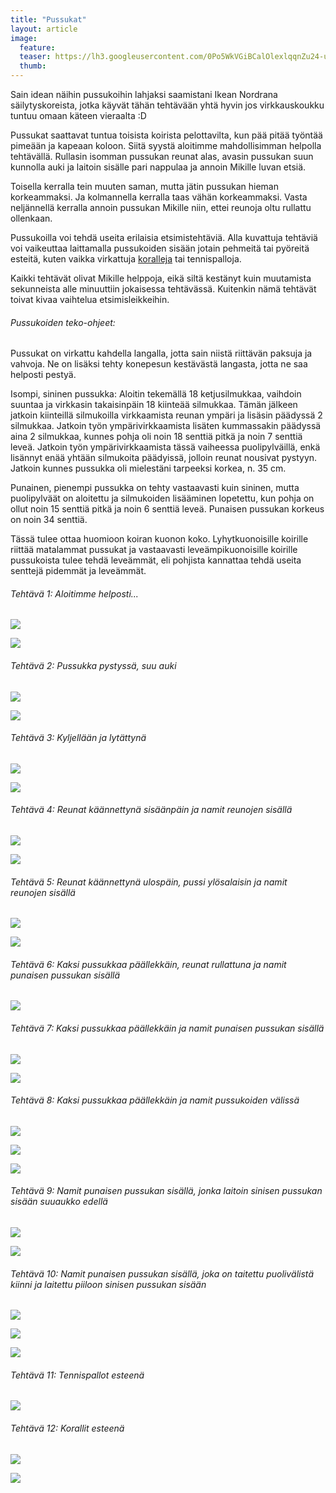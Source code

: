 ```yaml
---
title: "Pussukat"
layout: article
image:
  feature:
  teaser: https://lh3.googleusercontent.com/0Po5WkVGiBCalOlexlqqnZu24-us7SQlR6_ecTeTzOSYXaS2JeKdJ18gTorIm32_50ViwWyGuAwFJETMyzvHyeOkD5G_Pnyiump9GqY2ap85jY96dIpTalfXaAn7Wb-ccpg6VqLUPnsIXrY9esv4txZJ3BZ02NkCqOjdICvuscDv_b4g5Mq-OKMpIGqUkHto_HkXEcL2--4MDeIFZPw9FOpZH81eKnaCS9rnDWng9TG1N0hnrv79ruMnOSk4LkQ_rT8ciVWh03us6kkRRm4tqVuFfaEJOJygVgeEEwkxoU6dSQQIbrSoVl_lOVWa8iISZNORdlGzXS-uvGvq3yHh4AallobdwmJyw1T3Cl0CntRAHHB6wwVPTPsGRpue7W1qwd3o5heowmgTnWJPmMPK4pG_PQ8WvV3-6V36IQgLGrkIFRxoXsrGRMMZnbzYpnuIVa1aNDZOgotD2tD220zuT-w5hDkUiKQcT7WYKpkMbWLUfKbYyeSqdBqnyJE2Gg7cKASRZwBnrqrMzVhT_TQN8BVKdSDs5F5cfkQK2-2EQvHNKBmW_KD486fIddrZcdJ1rXeI=w245
  thumb:
---
```


Sain idean näihin pussukoihin lahjaksi saamistani Ikean Nordrana säilytyskoreista, jotka käyvät tähän tehtävään yhtä hyvin jos virkkauskoukku tuntuu omaan käteen vieraalta :D

Pussukat saattavat tuntua toisista koirista pelottavilta, kun pää pitää työntää pimeään ja kapeaan koloon. Siitä syystä aloitimme mahdollisimman helpolla tehtävällä. Rullasin isomman pussukan reunat alas, avasin pussukan suun kunnolla auki ja laitoin sisälle pari nappulaa ja annoin Mikille luvan etsiä.

Toisella kerralla tein muuten saman, mutta jätin pussukan hieman korkeammaksi. Ja kolmannella kerralla taas vähän korkeammaksi. Vasta neljännellä kerralla annoin pussukan Mikille niin, ettei reunoja oltu rullattu ollenkaan.

Pussukoilla voi tehdä useita erilaisia etsimistehtäviä. Alla kuvattuja tehtäviä voi vaikeuttaa laittamalla pussukoiden sisään jotain pehmeitä tai pyöreitä esteitä, kuten vaikka virkattuja [koralleja](http://minimuutti.com/aktivointi/korallit/) tai tennispalloja.

Kaikki tehtävät olivat Mikille helppoja, eikä siltä kestänyt kuin muutamista sekunneista alle minuuttiin jokaisessa tehtävässä. Kuitenkin nämä tehtävät toivat kivaa vaihtelua etsimisleikkeihin.

###### Pussukoiden teko-ohjeet:

Pussukat on virkattu kahdella langalla, jotta sain niistä riittävän paksuja ja vahvoja. Ne on lisäksi tehty konepesun kestävästä langasta, jotta ne saa helposti pestyä.

Isompi, sininen pussukka: Aloitin tekemällä 18 ketjusilmukkaa, vaihdoin suuntaa ja virkkasin takaisinpäin 18 kiinteää silmukkaa. Tämän jälkeen jatkoin kiinteillä silmukoilla virkkaamista reunan ympäri ja lisäsin päädyssä 2 silmukkaa. Jatkoin työn ympärivirkkaamista lisäten kummassakin päädyssä aina 2 silmukkaa, kunnes pohja oli noin 18 senttiä pitkä ja noin 7 senttiä leveä. Jatkoin työn ympärivirkkaamista tässä vaiheessa puolipylväillä, enkä lisännyt enää yhtään silmukoita päädyissä, jolloin reunat nousivat pystyyn. Jatkoin kunnes pussukka oli mielestäni tarpeeksi korkea, n. 35 cm.

Punainen, pienempi pussukka on tehty vastaavasti kuin sininen, mutta puolipylväät on aloitettu ja silmukoiden lisääminen lopetettu, kun pohja on ollut noin 15 senttiä pitkä ja noin 6 senttiä leveä. Punaisen pussukan korkeus on noin 34 senttiä.

Tässä tulee ottaa huomioon koiran kuonon koko. Lyhytkuonoisille koirille riittää matalammat pussukat ja vastaavasti leveämpikuonoisille koirille pussukoista tulee tehdä leveämmät, eli pohjista kannattaa tehdä useita senttejä pidemmät ja leveämmät.

###### Tehtävä 1: Aloitimme helposti...

[![](https://lh3.googleusercontent.com/vMqdWYMaFXaxLAenze3Cc2-dtRMXRrfhzznPe_O6SaqdT18CVVAgUH75sITYeVpB7tdsIJqEBo0r9aLD8l_2NNtIpxTqk0vMumuMLUOYnA6RGzldHMgGb_VxniRonzTFNabJ3X3APMFUwLPxwFYQZ1_byB6dxcz0pjuAE_UtHt86_DV0aamu8bf4wR6zCDGemCE1NERNAgM2gNrIniZmkrzO_PChcCnJqHLLsK1bLpdcpM_nQGKhPcsXVwbraYZXkCtx7RRBHBDbCYzXXBQmv4uHWxuDFg84G-H2wFJXVxYuok_-F3mbzgLrWKd4J3wc92_ba7g0DLU2iMs4OrsWSN7bXq3PyuRTVlf0f8QDOU-zYZcIgtbzShYZfJ9MBKwFhAAr65e9abjAdgsCRmCow-g-LnrXscGHl3xFa7JU0pCZGq7j57algXVNpf741QyKonVj7-3FDffB6Gh91EyEQP2ssEbbnP1rKm6rSPLj0hNwzpwsz8xcIu6Mx-q__992x23f0biNkPLDDyMafViCLhYaOQTixZR_7v680kCInvuB-Gw2rywLsIDGJ4Ctrpk3WPkL=w800)](https://lh3.googleusercontent.com/vMqdWYMaFXaxLAenze3Cc2-dtRMXRrfhzznPe_O6SaqdT18CVVAgUH75sITYeVpB7tdsIJqEBo0r9aLD8l_2NNtIpxTqk0vMumuMLUOYnA6RGzldHMgGb_VxniRonzTFNabJ3X3APMFUwLPxwFYQZ1_byB6dxcz0pjuAE_UtHt86_DV0aamu8bf4wR6zCDGemCE1NERNAgM2gNrIniZmkrzO_PChcCnJqHLLsK1bLpdcpM_nQGKhPcsXVwbraYZXkCtx7RRBHBDbCYzXXBQmv4uHWxuDFg84G-H2wFJXVxYuok_-F3mbzgLrWKd4J3wc92_ba7g0DLU2iMs4OrsWSN7bXq3PyuRTVlf0f8QDOU-zYZcIgtbzShYZfJ9MBKwFhAAr65e9abjAdgsCRmCow-g-LnrXscGHl3xFa7JU0pCZGq7j57algXVNpf741QyKonVj7-3FDffB6Gh91EyEQP2ssEbbnP1rKm6rSPLj0hNwzpwsz8xcIu6Mx-q__992x23f0biNkPLDDyMafViCLhYaOQTixZR_7v680kCInvuB-Gw2rywLsIDGJ4Ctrpk3WPkL=s0)

[![](https://lh3.googleusercontent.com/yP2KGcDHh_Zw6zZihQHHZtVABZATdPMU8hbiVDUjN4wljTV05K41QIDuiQz8c1X9fj_vo4baOHt2ULCr7lziBAzVLsCXPEFLEGjwPrA4jLpUHRWdbk6SFe9tLfH3WnRm3wBiMalfto5N9oSBKi1mAWoI0P6RjIH8AwqNG6rGQGnTyUxT1krAU906mpRdtSNDrnNTbATDuRySbE3yWjJ0M_OVKQFoCLeaI71H1GLv-13FbyVS7zmi6vkkWowqPTbeYUO6pOsjDbuq5tun_620WKDu8lPSzMI1SqtxX4hrCi7FJJ-Ji2ORsHRcdSAmIcPpeW1F0y3UbFY5uXnTz8MBOhS3zdKXuxiVDvctq1wAEERgsVsGvNS3mcgCDi2xwuDC2w4vtZw7j4Gu32rvfuAfLVpkIObE-36-f3YjyZf1C_awuYFcx665P9eSKwXLcOuF7qW_B3uHYa4diMs7s3fqtMcqR5DzZMVIyieqR-INcKYjxlQTsKQEKIg5X_ICcFYQUBHDJ7_eTkf3IcEhAeGp_l3QwrQuiH0RqrdS6xk04dXLzU20sjweRmMJN7mGkQzK9bOI=w800)](https://lh3.googleusercontent.com/yP2KGcDHh_Zw6zZihQHHZtVABZATdPMU8hbiVDUjN4wljTV05K41QIDuiQz8c1X9fj_vo4baOHt2ULCr7lziBAzVLsCXPEFLEGjwPrA4jLpUHRWdbk6SFe9tLfH3WnRm3wBiMalfto5N9oSBKi1mAWoI0P6RjIH8AwqNG6rGQGnTyUxT1krAU906mpRdtSNDrnNTbATDuRySbE3yWjJ0M_OVKQFoCLeaI71H1GLv-13FbyVS7zmi6vkkWowqPTbeYUO6pOsjDbuq5tun_620WKDu8lPSzMI1SqtxX4hrCi7FJJ-Ji2ORsHRcdSAmIcPpeW1F0y3UbFY5uXnTz8MBOhS3zdKXuxiVDvctq1wAEERgsVsGvNS3mcgCDi2xwuDC2w4vtZw7j4Gu32rvfuAfLVpkIObE-36-f3YjyZf1C_awuYFcx665P9eSKwXLcOuF7qW_B3uHYa4diMs7s3fqtMcqR5DzZMVIyieqR-INcKYjxlQTsKQEKIg5X_ICcFYQUBHDJ7_eTkf3IcEhAeGp_l3QwrQuiH0RqrdS6xk04dXLzU20sjweRmMJN7mGkQzK9bOI=s0)

###### Tehtävä 2: Pussukka pystyssä, suu auki

[![](https://lh3.googleusercontent.com/eKjHa0WpwtMqtJv43xKVvtKqTYdI60HvbgyjW6r9MauDzPCSC6bWgwUz-rf4XGjuD8GFwXzCazY8eq03SEzP93qRYR1KS47OtTFw0qxNYCXCaWnR3fLhgy0ByVQyIz9o4SBtk9Grpdb478UBsxilD3WnUkoMzhr-5LpLaF9CMQciGU1LS5urp54ysNdA2Si2w87-y7FMG71vlz9R5-EnCyCpsLsWdPQId9vEm0xLGOJGjJgn4OqqxHsjKZAyxx8wLtvW-wHJstV5tR8wd3wUBTM9RdkK673o7oRTghvmOTRCJE-5fP2T4Yv77NjteiRzmCuMpAvDZT3-CvE_wujto0EOx25eUNHQ8XYvkv6JaFdZR2TMKN2373syYGX2qcx9vGyrcg62cS7XWHoFX8DqOfTW2ysHvyX1BnmtsXoBEih7BqVJXvVsFd29nJzkO2jC25yqd0AD1Z3kp97iePHHFPQNJUQJzg3Ht5BeeXVKlGNTKt3LTeXNy64VB-UfJGSomD1CUAT190PmXlmSvc2xcwl2vlgvtT6t9NGBvBS8VqGrBu5eIxOtKCKYnkqKkWSPc18K=w800)](https://lh3.googleusercontent.com/eKjHa0WpwtMqtJv43xKVvtKqTYdI60HvbgyjW6r9MauDzPCSC6bWgwUz-rf4XGjuD8GFwXzCazY8eq03SEzP93qRYR1KS47OtTFw0qxNYCXCaWnR3fLhgy0ByVQyIz9o4SBtk9Grpdb478UBsxilD3WnUkoMzhr-5LpLaF9CMQciGU1LS5urp54ysNdA2Si2w87-y7FMG71vlz9R5-EnCyCpsLsWdPQId9vEm0xLGOJGjJgn4OqqxHsjKZAyxx8wLtvW-wHJstV5tR8wd3wUBTM9RdkK673o7oRTghvmOTRCJE-5fP2T4Yv77NjteiRzmCuMpAvDZT3-CvE_wujto0EOx25eUNHQ8XYvkv6JaFdZR2TMKN2373syYGX2qcx9vGyrcg62cS7XWHoFX8DqOfTW2ysHvyX1BnmtsXoBEih7BqVJXvVsFd29nJzkO2jC25yqd0AD1Z3kp97iePHHFPQNJUQJzg3Ht5BeeXVKlGNTKt3LTeXNy64VB-UfJGSomD1CUAT190PmXlmSvc2xcwl2vlgvtT6t9NGBvBS8VqGrBu5eIxOtKCKYnkqKkWSPc18K=s0)

[![](https://lh3.googleusercontent.com/x6dLyo9rJ-c7QNeUH7gWcRcUJJq9ntsH-D7Ra5-Ub2Qu5frEpkuqTNRDHOANtuUSlVY048BDGWaRIUIHAitp9BXN4dJMYMq0XpCsQQXBoZcVqfKWjxTciP1W2Il-5o7W33_DFSrtEKUiDEOe6Eiaaunnsu89nhEzfIHpGvDvg6-bf8DhKyxuFMzxeVsDnFrC3sr2qehpAPZrYO1DtFCSzCocoAUKBkNkC7J62siLkbpyJ5vUojr-Qe595WAq2zmpu1VDhB9KP2ekyT5cUODaDN74agBKe8DJZ4-4CL3_oEMYM1KZ_T0d5O__uzX8SlVBXjs7HBeRO9BszaDuwxsfZqcjBUN-LRB2gVJyPxp9HvdDfw3PCvjtA3LMgwat2ASrKdtkQANe5w13dDNnBdXj0CbY6_IUR124u_MzkrrB7Hzi7FQ0i9xCuOL0aIHsVfpNLqqPwO9OGBWSNGfzpeDzDfieFEJ_SO9OhGlpDpAU7SzjXdO583Lz_evAS6RaM7fjf6rU-OjwfaKFZDTkC3qq5a4Jh2FX4pN1WXfZviR8fPVX5r_fprZ-hnc5vevBr9eT5joe=w800)](https://lh3.googleusercontent.com/x6dLyo9rJ-c7QNeUH7gWcRcUJJq9ntsH-D7Ra5-Ub2Qu5frEpkuqTNRDHOANtuUSlVY048BDGWaRIUIHAitp9BXN4dJMYMq0XpCsQQXBoZcVqfKWjxTciP1W2Il-5o7W33_DFSrtEKUiDEOe6Eiaaunnsu89nhEzfIHpGvDvg6-bf8DhKyxuFMzxeVsDnFrC3sr2qehpAPZrYO1DtFCSzCocoAUKBkNkC7J62siLkbpyJ5vUojr-Qe595WAq2zmpu1VDhB9KP2ekyT5cUODaDN74agBKe8DJZ4-4CL3_oEMYM1KZ_T0d5O__uzX8SlVBXjs7HBeRO9BszaDuwxsfZqcjBUN-LRB2gVJyPxp9HvdDfw3PCvjtA3LMgwat2ASrKdtkQANe5w13dDNnBdXj0CbY6_IUR124u_MzkrrB7Hzi7FQ0i9xCuOL0aIHsVfpNLqqPwO9OGBWSNGfzpeDzDfieFEJ_SO9OhGlpDpAU7SzjXdO583Lz_evAS6RaM7fjf6rU-OjwfaKFZDTkC3qq5a4Jh2FX4pN1WXfZviR8fPVX5r_fprZ-hnc5vevBr9eT5joe=s0)

###### Tehtävä 3: Kyljellään ja lytättynä

[![](https://lh3.googleusercontent.com/bN5aNZ8vpYZ4Lb8d0h95AdkWOO_T8QKoPM2bZwgwFuQb7WOaKnelGhTplhPhpYckngW9gRPMzu60tNHbzp9et3ZvRT4BxZNF7VwsV8QRnKxekzh9J8LOgWwMBCMW9yHfivJE3XzrO2ETNQAqx3owd0csmaSoRtG20vC7pyf94mMgxVFN8aeSY1W74NKKK5klGgxSo6qK4puvoeLJXWgzX2R5Jo5laC86SFfr9phLiSeNOV6-DvGkIqeVEf5gtIC8oTuasAsUPTcR9KXmcL77S9Bf-ChJT5h8Mzyfqa4EGkG5zSl2nm64EPBQd8IsEXtJ-1Ond3-U1YkaLUs5pXE06UFlDCOX_by5AtReWahty9HRnKbc-zwR6VSA8fBWPJAnebpcRo1hw_3uL7oGhTHH73t_T2jks6cSc_cLax_r-IXuWju-G2mqHfoe76Ohhi7ZNSVQzUDTgoJ92a4442YOHFzk0a7eUUeZT6S3vfuSQBVlbISoZsxyugmIvQgT1dL0-bfFmMWqw0sTSfSaMKc7Y2ErcZdXcEm_8LKwULZKrzP3Dbg57Jx282BXbZiQJXKfm2HP=w800)](https://lh3.googleusercontent.com/bN5aNZ8vpYZ4Lb8d0h95AdkWOO_T8QKoPM2bZwgwFuQb7WOaKnelGhTplhPhpYckngW9gRPMzu60tNHbzp9et3ZvRT4BxZNF7VwsV8QRnKxekzh9J8LOgWwMBCMW9yHfivJE3XzrO2ETNQAqx3owd0csmaSoRtG20vC7pyf94mMgxVFN8aeSY1W74NKKK5klGgxSo6qK4puvoeLJXWgzX2R5Jo5laC86SFfr9phLiSeNOV6-DvGkIqeVEf5gtIC8oTuasAsUPTcR9KXmcL77S9Bf-ChJT5h8Mzyfqa4EGkG5zSl2nm64EPBQd8IsEXtJ-1Ond3-U1YkaLUs5pXE06UFlDCOX_by5AtReWahty9HRnKbc-zwR6VSA8fBWPJAnebpcRo1hw_3uL7oGhTHH73t_T2jks6cSc_cLax_r-IXuWju-G2mqHfoe76Ohhi7ZNSVQzUDTgoJ92a4442YOHFzk0a7eUUeZT6S3vfuSQBVlbISoZsxyugmIvQgT1dL0-bfFmMWqw0sTSfSaMKc7Y2ErcZdXcEm_8LKwULZKrzP3Dbg57Jx282BXbZiQJXKfm2HP=s0)

[![](https://lh3.googleusercontent.com/ohKl40rLMN1cGxpK4XWAtWcbIbZ2cSyKXZn5pQMADE8tiND_VTwPxNx0a_JAIr_mVe6hV9KraVeGXRXlSJKyzFY-J9gts3uB_3H_tX2PkBoXqwKp2CD4tFJoWJTtF3Jl_3fiz9VRjTXJeAhMhI73wez0zwOzA9s6mf9I_tpCORNodLwdp5NcYHijBQpCBWR5zGwCF2cd-xchEkJc-8Id2HC2hVebQd-QAdj69FxL-BJ28qmqfWFYBPe7LaA7gdiEq5NjNw4elZECoLR3hL5yXAg3UR6HEMkgBHOOUxTGNKf2zjcJJPuCZAAjPzCWjAeF7_BB5agPsNNiLeC-Cg9usgWoRrzolYj8cvkT8ineVaAoplF-nYOgU9aBrwUKin6J1acwp0fMqVYbdJ6ihlO_UGyA-AHLEpM_fvznNLJylirhFMmdj1ffAo3WKllXtVtvepmyHr5W_wf2WeE7J67KzZ65ghA_Xt-l3Q4ZF0qmwvf7_RrPwo3xIDIbj-n75uFqS-SpPpKiLGbEdL_BTv9wzeubuxyIrWwGnV6iS7o8vzdcvQ9pJ8onj24yzLtmtQQsXjs0=w800)](https://lh3.googleusercontent.com/ohKl40rLMN1cGxpK4XWAtWcbIbZ2cSyKXZn5pQMADE8tiND_VTwPxNx0a_JAIr_mVe6hV9KraVeGXRXlSJKyzFY-J9gts3uB_3H_tX2PkBoXqwKp2CD4tFJoWJTtF3Jl_3fiz9VRjTXJeAhMhI73wez0zwOzA9s6mf9I_tpCORNodLwdp5NcYHijBQpCBWR5zGwCF2cd-xchEkJc-8Id2HC2hVebQd-QAdj69FxL-BJ28qmqfWFYBPe7LaA7gdiEq5NjNw4elZECoLR3hL5yXAg3UR6HEMkgBHOOUxTGNKf2zjcJJPuCZAAjPzCWjAeF7_BB5agPsNNiLeC-Cg9usgWoRrzolYj8cvkT8ineVaAoplF-nYOgU9aBrwUKin6J1acwp0fMqVYbdJ6ihlO_UGyA-AHLEpM_fvznNLJylirhFMmdj1ffAo3WKllXtVtvepmyHr5W_wf2WeE7J67KzZ65ghA_Xt-l3Q4ZF0qmwvf7_RrPwo3xIDIbj-n75uFqS-SpPpKiLGbEdL_BTv9wzeubuxyIrWwGnV6iS7o8vzdcvQ9pJ8onj24yzLtmtQQsXjs0=s0)

###### Tehtävä 4: Reunat käännettynä sisäänpäin ja namit reunojen sisällä

[![](https://lh3.googleusercontent.com/zdYQM8cyO5YW6Fw4vZR5E4spq9W__4pUFiDUgwngeUMTUVg0w0OCXJAlQn0yv__6EKMezVxaM6MpMz5ngjF-LDbiGsdtMJFtMXGFWvv1HgKvF2J0ODc5StwkPXVv1FZXURzgNIMgHvWerCi7k2b0Tp93RkKMAQvkYeHJi0V4sD8jNx3bMwSQ0itvbqXXMxc080IRoIN0iuOWGVvm-kzYUF3wBNNyeXJoPFYlAuPk0WaAOMUzhCIJKGKZ2bV8c1osONUE5YNd52RU3gIvCsJFJcyx07tawkO37zMQs2YiCyx5Rtw5sgsBcbdDvJIQCIrjshO6z-iIJCs9PWsw3-V1ZINCS28Q0YtjzRn30CMbL37SHeGC34hcE2QVMKd7qM1QYSwCgpuLqBX02YQMzv7FyB2OwRVe39Z4kPQvnZ7WGdMB9DhM48GvUiZJoaJ-fD49xkVvkv2Ofjk0jgr9JHv-DSv-P_4XxeDohATvnB88IsypWF7ZB7BkgMCv2m8RlAlOL7YDgI12Q6WVa-WJWh8nvXizGQniyR1sHwY9QglqyO3G6gqo0Qfau83dj3iVlzuiFRhP=w800)](https://lh3.googleusercontent.com/zdYQM8cyO5YW6Fw4vZR5E4spq9W__4pUFiDUgwngeUMTUVg0w0OCXJAlQn0yv__6EKMezVxaM6MpMz5ngjF-LDbiGsdtMJFtMXGFWvv1HgKvF2J0ODc5StwkPXVv1FZXURzgNIMgHvWerCi7k2b0Tp93RkKMAQvkYeHJi0V4sD8jNx3bMwSQ0itvbqXXMxc080IRoIN0iuOWGVvm-kzYUF3wBNNyeXJoPFYlAuPk0WaAOMUzhCIJKGKZ2bV8c1osONUE5YNd52RU3gIvCsJFJcyx07tawkO37zMQs2YiCyx5Rtw5sgsBcbdDvJIQCIrjshO6z-iIJCs9PWsw3-V1ZINCS28Q0YtjzRn30CMbL37SHeGC34hcE2QVMKd7qM1QYSwCgpuLqBX02YQMzv7FyB2OwRVe39Z4kPQvnZ7WGdMB9DhM48GvUiZJoaJ-fD49xkVvkv2Ofjk0jgr9JHv-DSv-P_4XxeDohATvnB88IsypWF7ZB7BkgMCv2m8RlAlOL7YDgI12Q6WVa-WJWh8nvXizGQniyR1sHwY9QglqyO3G6gqo0Qfau83dj3iVlzuiFRhP=s0)

[![](https://lh3.googleusercontent.com/5OspxrLmsr1gjMcms2jzQEerZhCj4QE8Ju_yPYu-zFAo1OSqlLYXcZB0cO01vqHNlwpqpbokmutbDqjS5VQP5sx17Zah_pyiNVNnmylNPAXTbGqhA_flOFu-8D0EZbgjn4BF02kb4uLaB0Js1lzQerBFFWRWF-9wXuuMCbLfItM2-hv8Z9047ELCShNGSzEXWmWP_9IEHUzA4fZckKm35UQhl9D578c-scJf8-9y16IhFO7UcsJqF5SedxZnXQC7ZRfTbTjfIFJcTYywyLyJ5dDQQ77e73dDxoxYt61RqQdCPYbAohxmbqPdAGxoruxHcENbLKqjD2VA3q5slxnlbtoQirXyUmC1QS-NUDVldI-2yk0rtTTh9Jp_F_BmOj_dojfQAx_TInGgdIOoXkXsaEYaRfOj2a2bUO63s7W5r2V138U7Zx76DG5kz0XGMnrvvmXRSLGfbwiJ1te70z0yv-YF5N2iP9qMFJ18QBDIc38dHWrek1wQrcQxNdF9BTXdy9OuGiHtH9qg8s5cjXJWK-Tlfxf03uI8D3kpqFPhdk7UiO6h7DpN41nB3pkLIXBDKaGX=w800)](https://lh3.googleusercontent.com/5OspxrLmsr1gjMcms2jzQEerZhCj4QE8Ju_yPYu-zFAo1OSqlLYXcZB0cO01vqHNlwpqpbokmutbDqjS5VQP5sx17Zah_pyiNVNnmylNPAXTbGqhA_flOFu-8D0EZbgjn4BF02kb4uLaB0Js1lzQerBFFWRWF-9wXuuMCbLfItM2-hv8Z9047ELCShNGSzEXWmWP_9IEHUzA4fZckKm35UQhl9D578c-scJf8-9y16IhFO7UcsJqF5SedxZnXQC7ZRfTbTjfIFJcTYywyLyJ5dDQQ77e73dDxoxYt61RqQdCPYbAohxmbqPdAGxoruxHcENbLKqjD2VA3q5slxnlbtoQirXyUmC1QS-NUDVldI-2yk0rtTTh9Jp_F_BmOj_dojfQAx_TInGgdIOoXkXsaEYaRfOj2a2bUO63s7W5r2V138U7Zx76DG5kz0XGMnrvvmXRSLGfbwiJ1te70z0yv-YF5N2iP9qMFJ18QBDIc38dHWrek1wQrcQxNdF9BTXdy9OuGiHtH9qg8s5cjXJWK-Tlfxf03uI8D3kpqFPhdk7UiO6h7DpN41nB3pkLIXBDKaGX=s0)

###### Tehtävä 5: Reunat käännettynä ulospäin, pussi ylösalaisin ja namit reunojen sisällä

[![](https://lh3.googleusercontent.com/m-JRjFiQENgSYNHKaiQ5xtYNchBanJpjj7aD6AokrjBlb0X0npCL1SIse2RFiPjoksRopodEl8WRQMxCBFyZDBye0vI7OrYcTepPCvC7M68owlRR7Iq6ZpM0oTP7RAlF5Skl5z76Tb1X43ZiljG1jkyzBHMbXuWJY2miRuhhFhT9zjrvm7AikGu9-y2rdbN2RANTPTZdgbUDH1IRHPZGejf0hVJO9u_RIh6wQhzc51jrYjZz19B8p_Brv0kw2WSjLXO1vW9hJqwCJJunX1oMIAkMt1W-6i2hWLXGSn5OjQxbB_VJlCDK3-YPmtYJqc1tqSX699zABtXCBvrHBeBbxBmrK7M3EOcL-66tnCLaueJhoBO6v_UWCtQtSO3p2s4f72f28fBDRH1b-mtA317RsZtOqiAn_29MGoFff4k76SM_CklvyxCSOdIliZL5Rf7iunOcBgwFda5_L13RqjyL3jXAf4nFt3iKaGSelGDMMRviooHaT9uNIBBjBnKHSTvPWh3m_LTkIvC1AQ6Tt792YLWoVM-GrpsBI_MCiJGx_U0ACuNkohJAXFvgEUhnzhn1nmSz=w800)](https://lh3.googleusercontent.com/m-JRjFiQENgSYNHKaiQ5xtYNchBanJpjj7aD6AokrjBlb0X0npCL1SIse2RFiPjoksRopodEl8WRQMxCBFyZDBye0vI7OrYcTepPCvC7M68owlRR7Iq6ZpM0oTP7RAlF5Skl5z76Tb1X43ZiljG1jkyzBHMbXuWJY2miRuhhFhT9zjrvm7AikGu9-y2rdbN2RANTPTZdgbUDH1IRHPZGejf0hVJO9u_RIh6wQhzc51jrYjZz19B8p_Brv0kw2WSjLXO1vW9hJqwCJJunX1oMIAkMt1W-6i2hWLXGSn5OjQxbB_VJlCDK3-YPmtYJqc1tqSX699zABtXCBvrHBeBbxBmrK7M3EOcL-66tnCLaueJhoBO6v_UWCtQtSO3p2s4f72f28fBDRH1b-mtA317RsZtOqiAn_29MGoFff4k76SM_CklvyxCSOdIliZL5Rf7iunOcBgwFda5_L13RqjyL3jXAf4nFt3iKaGSelGDMMRviooHaT9uNIBBjBnKHSTvPWh3m_LTkIvC1AQ6Tt792YLWoVM-GrpsBI_MCiJGx_U0ACuNkohJAXFvgEUhnzhn1nmSz=s0)

[![](https://lh3.googleusercontent.com/vfle21b-Kb1cMVgSTgNZdgwfu3pMlfm4JZ6wUXHSZD_UQwT62uryTpkZlZKONCE15uaI4UllajjikSsM5aODHF7pnyODxsLwxkkeAiJl8VtUVjX0hNGbMXZaGlR-esqYZwR3JzuNvLxllsyKK8wl395Xi30UlCmLlKiiKrODK44HKoCqHbktLIXdjBHJOmA9IaKVLzeWZreafowTeRgAAqqqFaas6KwfU5grPRBA157ZTCG3ZohkK7yJoNwQHiFC8lporWofBIdCzvz_m8fSW5DPiQzvj_XdcwPrSuR9_C6J8oMIsGhsiJV5maqNhK0q1irNF7R9bv7faRKmQ9YOVngdgtC9jxg-fFJb_pNk063GqOe7v4gyHlnIc96HjDj2Ifr3a9X86kORsIAVjl7slNnGBRUQCQy_fdmmBgBkan_lHpFbZW11IeM0OFI4hal0JFDPQYmFu6YF1tF4kR1q7qLCJ2tOQdPHLMdaK0E9nho4goZX8pdKDOc9Hs_PAD0mOfHBB7HXyG2RayQlhTRWaOmYJ10rK2yAZbZYpGNHMozxj3-r0iTdk18KJwqBs5_hbz9_=w800)](https://lh3.googleusercontent.com/vfle21b-Kb1cMVgSTgNZdgwfu3pMlfm4JZ6wUXHSZD_UQwT62uryTpkZlZKONCE15uaI4UllajjikSsM5aODHF7pnyODxsLwxkkeAiJl8VtUVjX0hNGbMXZaGlR-esqYZwR3JzuNvLxllsyKK8wl395Xi30UlCmLlKiiKrODK44HKoCqHbktLIXdjBHJOmA9IaKVLzeWZreafowTeRgAAqqqFaas6KwfU5grPRBA157ZTCG3ZohkK7yJoNwQHiFC8lporWofBIdCzvz_m8fSW5DPiQzvj_XdcwPrSuR9_C6J8oMIsGhsiJV5maqNhK0q1irNF7R9bv7faRKmQ9YOVngdgtC9jxg-fFJb_pNk063GqOe7v4gyHlnIc96HjDj2Ifr3a9X86kORsIAVjl7slNnGBRUQCQy_fdmmBgBkan_lHpFbZW11IeM0OFI4hal0JFDPQYmFu6YF1tF4kR1q7qLCJ2tOQdPHLMdaK0E9nho4goZX8pdKDOc9Hs_PAD0mOfHBB7HXyG2RayQlhTRWaOmYJ10rK2yAZbZYpGNHMozxj3-r0iTdk18KJwqBs5_hbz9_=s0)

###### Tehtävä 6: Kaksi pussukkaa päällekkäin, reunat rullattuna ja namit punaisen pussukan sisällä

[![](https://lh3.googleusercontent.com/r_6Mw9R1Ep5L-vuXyHmB2yVzIWp_GgKHzf9Z3R-VsqsgDWBi_UlN5GXMAdYeypogrqhwbQnggdkm8kIVdo7eYg9F_bcrK-flS84d1qsFlICIjHau6YEC7C6mHYJn_G2DZDrxZjl7q6ayBCDFRuKHm5alWaY4JX0tX8E5S7n7Emh5J17W7YfsVkq7LsgeJof7naO3hxtqxdVSdqYMl4mbm9R3-ZrS2YL47SFZtdnhe9t4BKnbk1wJWrHyNJ0kxrTuSIk8Rp5Cp8gSHo3evF2SRW2jVBNtF4iHN9Y-4Pr_neEfZQQg3i3q3o_FhpNe0WqBQ7Y6g-Au6WkmQKlAzZlcGqkywJYhVqo-l8mYzPE2MrG-mVvafPaRPFaL5Pmg5-4lShQUgCmYZiWDC0QgF8tu7MjOeVXMfQaAtzGr0f3X5xztFR6NmMDDYqkUNDc7U49x2J0u1Gi2ON5n9lFPwYhp-ClLHwLIS9ueScvLAgq8EELCypt---D01_d7btMFCzY48r4zjpkjkXIpZJZFWOtRDWewoeqybfzemufyKEpwAwCn-5qiEmpvBxLu7kAhS6l2vfEE=w800)](https://lh3.googleusercontent.com/r_6Mw9R1Ep5L-vuXyHmB2yVzIWp_GgKHzf9Z3R-VsqsgDWBi_UlN5GXMAdYeypogrqhwbQnggdkm8kIVdo7eYg9F_bcrK-flS84d1qsFlICIjHau6YEC7C6mHYJn_G2DZDrxZjl7q6ayBCDFRuKHm5alWaY4JX0tX8E5S7n7Emh5J17W7YfsVkq7LsgeJof7naO3hxtqxdVSdqYMl4mbm9R3-ZrS2YL47SFZtdnhe9t4BKnbk1wJWrHyNJ0kxrTuSIk8Rp5Cp8gSHo3evF2SRW2jVBNtF4iHN9Y-4Pr_neEfZQQg3i3q3o_FhpNe0WqBQ7Y6g-Au6WkmQKlAzZlcGqkywJYhVqo-l8mYzPE2MrG-mVvafPaRPFaL5Pmg5-4lShQUgCmYZiWDC0QgF8tu7MjOeVXMfQaAtzGr0f3X5xztFR6NmMDDYqkUNDc7U49x2J0u1Gi2ON5n9lFPwYhp-ClLHwLIS9ueScvLAgq8EELCypt---D01_d7btMFCzY48r4zjpkjkXIpZJZFWOtRDWewoeqybfzemufyKEpwAwCn-5qiEmpvBxLu7kAhS6l2vfEE=s0)

###### Tehtävä 7: Kaksi pussukkaa päällekkäin ja namit punaisen pussukan sisällä

[![](https://lh3.googleusercontent.com/u7u1hDUmcKLxBJvy-KYdgsfbpPLsWmHCwedQ7B_S8gv1WmiSluADeGUF379vsPd355C6_8nbB9T357n-HYHsMp982vmo5Ic_rOagm8GtLummWyVHLwzQPumA95TGwNdKoGu4fq1ghEnt-lMUWMecJxiHH7T18cB1iVosvIJI-ZxIGKZuJ362ieGxVVxU86K1njwIMGAu1xPfLF96NtUWVDUoJcs4QgMxy0MlLJWTwIVRg2uxU0sFOICkx_1panuvGi-IDAwjIlHXs74fsOTUlhfo1if-HYTHLxzaI6l0DuMPoIcJqWicAm27Bydq2bmYbtbgkcyFAThwFu0b_Auk9oZE4FkV_KD_vgfJGk6VdM4VGpU4UbVHTuZ8-aLr297HRdQ-1-8br1a1fPtV10-cH1Hyulvy70CGzisBR8zAdpcmvCureCAuxjyq7odVJdeQxDSlUK5nY2zhUPvjWV-Xdk9fvzr63bZAhOzekmYehH0h5QL9Nx_UCHh5lirQFhXi4nx3KhRPKMbu1IBDpepiYTem2X3zE2qoJ7OVb2TDBwNmgRJ1bPbQ6SYt31Ubyd6NIbjf=w800)](https://lh3.googleusercontent.com/u7u1hDUmcKLxBJvy-KYdgsfbpPLsWmHCwedQ7B_S8gv1WmiSluADeGUF379vsPd355C6_8nbB9T357n-HYHsMp982vmo5Ic_rOagm8GtLummWyVHLwzQPumA95TGwNdKoGu4fq1ghEnt-lMUWMecJxiHH7T18cB1iVosvIJI-ZxIGKZuJ362ieGxVVxU86K1njwIMGAu1xPfLF96NtUWVDUoJcs4QgMxy0MlLJWTwIVRg2uxU0sFOICkx_1panuvGi-IDAwjIlHXs74fsOTUlhfo1if-HYTHLxzaI6l0DuMPoIcJqWicAm27Bydq2bmYbtbgkcyFAThwFu0b_Auk9oZE4FkV_KD_vgfJGk6VdM4VGpU4UbVHTuZ8-aLr297HRdQ-1-8br1a1fPtV10-cH1Hyulvy70CGzisBR8zAdpcmvCureCAuxjyq7odVJdeQxDSlUK5nY2zhUPvjWV-Xdk9fvzr63bZAhOzekmYehH0h5QL9Nx_UCHh5lirQFhXi4nx3KhRPKMbu1IBDpepiYTem2X3zE2qoJ7OVb2TDBwNmgRJ1bPbQ6SYt31Ubyd6NIbjf=s0)

[![](https://lh3.googleusercontent.com/w7AelA47yYSyrKBZjhWpk2Ij5j74FMMjkslKg4MZ4_Z3td3oU8Cx4zWURpfc7ouVt3UCk-rJ7Azh-Y0tulVDCuS_9UM1lzMyKwFP1m9bXPeNy42VAQRvdbNkph-ZJQh6BnSLHzm1WZbamYk9ykvTj-Xf5SE40kSCYKLwOTNv5fhshCy8gw5H_y3SYo_eCxG6Xty8TVtClGLNbpCxjf9VNgV5LW_8uiPUm9lJCY6yasCjCUESFI9bLdwGRnPkHTqaT7oC5SmjuopisvGC0FrZfsbZtEIZjKay8TQHyUW7ytPf-OHNw8vIsfmP3CWGtVX8e2YQlRm_ml5E-mReaLNBONGyja88fK0OZzuvOCx1OZsxi2d3P3nFPKaEAuMwcvyOeD66zbCsmjhpxa1rNVmUYBaTEH0qljAxC4-1GK_hwwoUxmf23_pqDNMVORnu33S0EtNS-6apsk7mHikmt0fryZl5_ZAUo2gf_cKnbVsR4rFRbZu5JLyMk7ys-pUwFW3BcGDEIaW9pzgwphv8Qg6g-66XR1VSTJNnx5y5rx4ZjyxFq6de3L5J0Dqtnq2pAT8fFiWd=w800)](https://lh3.googleusercontent.com/w7AelA47yYSyrKBZjhWpk2Ij5j74FMMjkslKg4MZ4_Z3td3oU8Cx4zWURpfc7ouVt3UCk-rJ7Azh-Y0tulVDCuS_9UM1lzMyKwFP1m9bXPeNy42VAQRvdbNkph-ZJQh6BnSLHzm1WZbamYk9ykvTj-Xf5SE40kSCYKLwOTNv5fhshCy8gw5H_y3SYo_eCxG6Xty8TVtClGLNbpCxjf9VNgV5LW_8uiPUm9lJCY6yasCjCUESFI9bLdwGRnPkHTqaT7oC5SmjuopisvGC0FrZfsbZtEIZjKay8TQHyUW7ytPf-OHNw8vIsfmP3CWGtVX8e2YQlRm_ml5E-mReaLNBONGyja88fK0OZzuvOCx1OZsxi2d3P3nFPKaEAuMwcvyOeD66zbCsmjhpxa1rNVmUYBaTEH0qljAxC4-1GK_hwwoUxmf23_pqDNMVORnu33S0EtNS-6apsk7mHikmt0fryZl5_ZAUo2gf_cKnbVsR4rFRbZu5JLyMk7ys-pUwFW3BcGDEIaW9pzgwphv8Qg6g-66XR1VSTJNnx5y5rx4ZjyxFq6de3L5J0Dqtnq2pAT8fFiWd=s0)

###### Tehtävä 8: Kaksi pussukkaa päällekkäin ja namit pussukoiden välissä

[![](https://lh3.googleusercontent.com/uaRQfjeKL5PLmoWR1YuESFZhSt8k8RpTB6_dPiidGO41lPWyj_UHHILkK4g3qZ4HejrGP6eCxBcW5sigsjlvOBbZvnf_T_4syemyXPAE3KEM-x0wBL55yT1Ln4gNxce3Vem0u4rDpnXtx1DPt2zBLlYhyZqZIBSa31LyzfYvmxKanQVg4eLuQtHhZEa-hJLM5CsDVP_LJSb1IeUD7sr0KvVIICkNhBeOEvt9Q6YTvtP-N7GvmkWNB-TUdTVQHtItdXxfNTVLq0fRxhqxRGVBDpobcHdz1dFyfWVwPyBaYSKkfqBK3DnUIUyQs4Ay__ChyvYZeWIr-NcCJGnyK09oDz0E-NOgXbm2_fqlbiX7d7HhopQgLT27mAUc0s_mkut1KM0RZ4XmY3ZKrkP-ehfkmu_3328-fxHMqNR_JFPlzwcIsgqPKeeE8Cbl9rzfelKd0O8nRNdBUur2Hh0HmaRFRyR5F_9YHz0vLGKVVatQ3G6drRxlUuB6otfKWzeeVcqoRwcbCzeDw0UDpU0Ci_Kk4rFh_12BgU5r6cLlbPDo8XA1FDaHExM_IAVCzr6TGMTnGxFM=w800)](https://lh3.googleusercontent.com/uaRQfjeKL5PLmoWR1YuESFZhSt8k8RpTB6_dPiidGO41lPWyj_UHHILkK4g3qZ4HejrGP6eCxBcW5sigsjlvOBbZvnf_T_4syemyXPAE3KEM-x0wBL55yT1Ln4gNxce3Vem0u4rDpnXtx1DPt2zBLlYhyZqZIBSa31LyzfYvmxKanQVg4eLuQtHhZEa-hJLM5CsDVP_LJSb1IeUD7sr0KvVIICkNhBeOEvt9Q6YTvtP-N7GvmkWNB-TUdTVQHtItdXxfNTVLq0fRxhqxRGVBDpobcHdz1dFyfWVwPyBaYSKkfqBK3DnUIUyQs4Ay__ChyvYZeWIr-NcCJGnyK09oDz0E-NOgXbm2_fqlbiX7d7HhopQgLT27mAUc0s_mkut1KM0RZ4XmY3ZKrkP-ehfkmu_3328-fxHMqNR_JFPlzwcIsgqPKeeE8Cbl9rzfelKd0O8nRNdBUur2Hh0HmaRFRyR5F_9YHz0vLGKVVatQ3G6drRxlUuB6otfKWzeeVcqoRwcbCzeDw0UDpU0Ci_Kk4rFh_12BgU5r6cLlbPDo8XA1FDaHExM_IAVCzr6TGMTnGxFM=s0)

[![](https://lh3.googleusercontent.com/9xdP8QIqBBn8CiR4HjD8mDiCehy2W0_F__-PAy5-NlH0iDHOh0SACZ_tPWvkrbBJbz8wwXF5Fq9_jXWNUOudOkOgP8PlGAU9j7EIITX-AgcMDjyfEo3PNx-7qY2nY0N8-SipEcqQlcSuRHqKq47ZxdLhjoBkuyIVs1xZJIxw3ZhAkZmHBsJFjwjYcLDKBGPphA4gOFfVBoQKupNqwrDcz9-yyfVs_MrisV1Hm1flyNQumzYgcjao55EUoOj01xy1hSODNrHcbC-wmM0Eh9DeygtmcjcwY69L9AjkFsUBhXvCNHgsw2eHfcVvDuBzqjCOOBTW73FUUvl3In_4vhD6LI-PDvKZhkyX2oNacijpFvbjiDrWWoOe8PA4iKd1dj0o87gvYp5e0KjQM4pVCGAXi1hC_CWEVvLFsfV_7q2QVdLO34lWEeBbyMiJw0Bx8urvwbUsfwJDDtzY69KHM5qYCbiqmYrD1nHnvtiDwymykOdYVYZzQjkv2VOFi3lNd0Y3H4jUZwSLUIE1T2_0R79-7n6z5SCGmX5Q9w8kF2fSPHw4W0j8wtSCYIXSFqN2asgjkze_=w800)](https://lh3.googleusercontent.com/9xdP8QIqBBn8CiR4HjD8mDiCehy2W0_F__-PAy5-NlH0iDHOh0SACZ_tPWvkrbBJbz8wwXF5Fq9_jXWNUOudOkOgP8PlGAU9j7EIITX-AgcMDjyfEo3PNx-7qY2nY0N8-SipEcqQlcSuRHqKq47ZxdLhjoBkuyIVs1xZJIxw3ZhAkZmHBsJFjwjYcLDKBGPphA4gOFfVBoQKupNqwrDcz9-yyfVs_MrisV1Hm1flyNQumzYgcjao55EUoOj01xy1hSODNrHcbC-wmM0Eh9DeygtmcjcwY69L9AjkFsUBhXvCNHgsw2eHfcVvDuBzqjCOOBTW73FUUvl3In_4vhD6LI-PDvKZhkyX2oNacijpFvbjiDrWWoOe8PA4iKd1dj0o87gvYp5e0KjQM4pVCGAXi1hC_CWEVvLFsfV_7q2QVdLO34lWEeBbyMiJw0Bx8urvwbUsfwJDDtzY69KHM5qYCbiqmYrD1nHnvtiDwymykOdYVYZzQjkv2VOFi3lNd0Y3H4jUZwSLUIE1T2_0R79-7n6z5SCGmX5Q9w8kF2fSPHw4W0j8wtSCYIXSFqN2asgjkze_=s0)

[![](https://lh3.googleusercontent.com/rcd-a6_2u0vR0gd46HG26f6zpMUClhcYq_fCfvD7zYmpfZWV1qqJ_98JpGoJ5xtWPCD7ZwU83ZI_oVWFTPA3CZfUK_lpfTjNWkERiJdEMU6euFt5jdQKD2GZKg8OY3XXuD8CpXDA0FLkuY12r4bCxENdynVOk63muzujGUCpCdqsK1eRm2zMkbqQmdSenNeY4WHbsNOht01uRPL4vpQE1Srk5_k9GlpCPW78vrwwuIbVJl28aQNFIQckRVWCSfr2ajg8y2y3UrBcoeWheDaZG424G4q0v3frFGvfaS-NZ1qPJkMkTmPF3U2UzUqoVyejw7X4sGlLEuzmhhcsZes4L-X4euNLSIvHtLgNzrbC7q5WoGa69OWWz6cda_AR-4GGcsb_iDBPylLgaQxl7vJ1XiUF-Bt45Iyzwg-83Ar5ALcmQN4s1oDyHa383bGcI9dXIFo_s6fyXmlYkGBs2u2SAPB-VdouwhYgLa4KOmJWEQn7t31JBPOFiBv6QLALy2eGxw5JM8dJ63TkEQpWeSGp2crOFmVpHhyZ8KP_OkWKkZR4kA036hdRCqI1qQYqZMPGrsIH=w800)](https://lh3.googleusercontent.com/rcd-a6_2u0vR0gd46HG26f6zpMUClhcYq_fCfvD7zYmpfZWV1qqJ_98JpGoJ5xtWPCD7ZwU83ZI_oVWFTPA3CZfUK_lpfTjNWkERiJdEMU6euFt5jdQKD2GZKg8OY3XXuD8CpXDA0FLkuY12r4bCxENdynVOk63muzujGUCpCdqsK1eRm2zMkbqQmdSenNeY4WHbsNOht01uRPL4vpQE1Srk5_k9GlpCPW78vrwwuIbVJl28aQNFIQckRVWCSfr2ajg8y2y3UrBcoeWheDaZG424G4q0v3frFGvfaS-NZ1qPJkMkTmPF3U2UzUqoVyejw7X4sGlLEuzmhhcsZes4L-X4euNLSIvHtLgNzrbC7q5WoGa69OWWz6cda_AR-4GGcsb_iDBPylLgaQxl7vJ1XiUF-Bt45Iyzwg-83Ar5ALcmQN4s1oDyHa383bGcI9dXIFo_s6fyXmlYkGBs2u2SAPB-VdouwhYgLa4KOmJWEQn7t31JBPOFiBv6QLALy2eGxw5JM8dJ63TkEQpWeSGp2crOFmVpHhyZ8KP_OkWKkZR4kA036hdRCqI1qQYqZMPGrsIH=s0)

###### Tehtävä 9: Namit punaisen pussukan sisällä, jonka laitoin sinisen pussukan sisään suuaukko edellä

[![](https://lh3.googleusercontent.com/ds70YK0kfWh7MAbfrZqk0_I56fxrp3SL2zEQRUof3OmXqjodc8Ygss7wd8A23_w4UbZ5sIzVx0Qh5lCLS1GscyU61i4Zm2xZooFZPgyvSzTS6TiKKhSv8fKJn372CRGvRBBRtFELsFYYYqYYAgleMDUWLy5yxHd_WLbI9XP1C53H3OdiUx2Jr0TDc9nit7-ziWok40D7qFYfefvD_tRmCPaQlnXeTlWiVmR1vwQl_oUIj72W0U5DduepevHPhuX6Mgj7K5t44UcfYbpg-JMoZSifDC1lY1YDOgvaXCxosOGVREL_Wf0V5lq8gTUZJpza0BR3MsSMd_Ke-FrvEcIL0RXxUBhByncgZaFlX3HMIIAA2oTvPDNlp2MgAvA08N9znv5aO8LCW37-RZavQtCV1thC67r1vSJiPuFgsNZINpEmxK6DoBJSInACKIJokI-q3pK8B2wAqSICCwIB0PzKdmPjwPwCUnmDuWnP-IjXXwikLml30LBIAb9mVn1kWx6IqIJOrcnXEWoA5zKIxf9pdEDBHyW5QJF4IzGF9G2XSu3Fdgho9eUEgN0EAUzDk8SEXh8C=w800)](https://lh3.googleusercontent.com/ds70YK0kfWh7MAbfrZqk0_I56fxrp3SL2zEQRUof3OmXqjodc8Ygss7wd8A23_w4UbZ5sIzVx0Qh5lCLS1GscyU61i4Zm2xZooFZPgyvSzTS6TiKKhSv8fKJn372CRGvRBBRtFELsFYYYqYYAgleMDUWLy5yxHd_WLbI9XP1C53H3OdiUx2Jr0TDc9nit7-ziWok40D7qFYfefvD_tRmCPaQlnXeTlWiVmR1vwQl_oUIj72W0U5DduepevHPhuX6Mgj7K5t44UcfYbpg-JMoZSifDC1lY1YDOgvaXCxosOGVREL_Wf0V5lq8gTUZJpza0BR3MsSMd_Ke-FrvEcIL0RXxUBhByncgZaFlX3HMIIAA2oTvPDNlp2MgAvA08N9znv5aO8LCW37-RZavQtCV1thC67r1vSJiPuFgsNZINpEmxK6DoBJSInACKIJokI-q3pK8B2wAqSICCwIB0PzKdmPjwPwCUnmDuWnP-IjXXwikLml30LBIAb9mVn1kWx6IqIJOrcnXEWoA5zKIxf9pdEDBHyW5QJF4IzGF9G2XSu3Fdgho9eUEgN0EAUzDk8SEXh8C=s0)

[![](https://lh3.googleusercontent.com/iNxPKF-6Z0ZQSLtpLfMH3pOlVixTpbeHFGO21WI-Zhl738VUYVJXYcdipLv6qSAJ59Q2HzULm3LKIGfjx-MkJn4fLltrSBkoQUDWaVG5Vl8xjBcqrzyMspxO13wLd78zcx15jaIY2GZxRkcQ56VByil-YOYl0Ln2SP9ieYyh7HqjG6aaZM-S1EmeFCOCSbXjjFAPmANExW_VwnLKfNCXZjh6oFOR_7HEkAxMT6cIYoiymc7M2OW61Mo_8VUhwGhCAHPANeyVhATkB0oWqXJPnAmc0ShcTB055oRybd3lZ-10mA9n9J-2upmy6QehjwpfxdBgwnXpLPUn4DEcyFZbphEMadhzZmsbprfYenKE_UYO7yXiQ5kk4oufm8-LmerLAMRtmGWoY6O51e-KAg4zN1Gkz5C24gQRuwdsaaWlBl1ZQWNli5nUooPGu3UIA9zeoXbXLjBIMCOo5bC4D6ZuGobRWTw8J8DFeWmXnUG2PMDn-Fb9p_iThXTs4D4p4Ng5q1rlsuYLwLTMxTmLz6zwEY77576-0X9CUxaF8gnRh0upG5MJBc-ceZuxyn1vzisGQB8X=w800)](https://lh3.googleusercontent.com/iNxPKF-6Z0ZQSLtpLfMH3pOlVixTpbeHFGO21WI-Zhl738VUYVJXYcdipLv6qSAJ59Q2HzULm3LKIGfjx-MkJn4fLltrSBkoQUDWaVG5Vl8xjBcqrzyMspxO13wLd78zcx15jaIY2GZxRkcQ56VByil-YOYl0Ln2SP9ieYyh7HqjG6aaZM-S1EmeFCOCSbXjjFAPmANExW_VwnLKfNCXZjh6oFOR_7HEkAxMT6cIYoiymc7M2OW61Mo_8VUhwGhCAHPANeyVhATkB0oWqXJPnAmc0ShcTB055oRybd3lZ-10mA9n9J-2upmy6QehjwpfxdBgwnXpLPUn4DEcyFZbphEMadhzZmsbprfYenKE_UYO7yXiQ5kk4oufm8-LmerLAMRtmGWoY6O51e-KAg4zN1Gkz5C24gQRuwdsaaWlBl1ZQWNli5nUooPGu3UIA9zeoXbXLjBIMCOo5bC4D6ZuGobRWTw8J8DFeWmXnUG2PMDn-Fb9p_iThXTs4D4p4Ng5q1rlsuYLwLTMxTmLz6zwEY77576-0X9CUxaF8gnRh0upG5MJBc-ceZuxyn1vzisGQB8X=s0)

###### Tehtävä 10: Namit punaisen pussukan sisällä, joka on taitettu puolivälistä kiinni ja laitettu piiloon sinisen pussukan sisään

[![](https://lh3.googleusercontent.com/OjJgRDQJq7B5ScQ9hjXR3b94xRlGgmeTwj_KwKBWheUd15kiHZJwVCb0BeHX6ZpsNF_-afYFDUJ-mrHG4HDJzd_MRoZ5pYMGzqpeR0rLzFb3oCOrXa3B_JowNQ838XefI3o_IPqpoGz9SWNLmLCB-u3v6y1sLBuiTGA0QPiK41m2AhUo1FJ2f2mQoEo2yPMWJCrStxx5XgMEWfVSRMJGA6IP22bKNNizNzYcD_vqVwSi_JyGmOMbD2k0ghfaPGM4EiXa0mS8xrhjodxc8edvT46HAfzQPSZyFmmZ-hHNb22tgyN0fWsxHjc6XnaC4k6Z9Buc5wsuBCpPy-EX6sejVimjRhF9wL0WOG83HKxFvoA_SGEIqAaONF_ef6fcI96l-uJtXqt51WAtmDJ2Wbm5wEjo7N15_ILhqRn7yXSCdAnMT3cTE7BOH7dB-1psWoQ-QfbVB275yTF78iOLah0gdylCS3IcRkzOzGMJ0YSrAtECheYwxbRtKFYd7sEIQHINqBzKG21ajyZj2t_RP-VBUh7S2mjWrym74OKqQRGz7PyqK4nDi44KzqNrQT0sXaA9JgTc=w800)](https://lh3.googleusercontent.com/OjJgRDQJq7B5ScQ9hjXR3b94xRlGgmeTwj_KwKBWheUd15kiHZJwVCb0BeHX6ZpsNF_-afYFDUJ-mrHG4HDJzd_MRoZ5pYMGzqpeR0rLzFb3oCOrXa3B_JowNQ838XefI3o_IPqpoGz9SWNLmLCB-u3v6y1sLBuiTGA0QPiK41m2AhUo1FJ2f2mQoEo2yPMWJCrStxx5XgMEWfVSRMJGA6IP22bKNNizNzYcD_vqVwSi_JyGmOMbD2k0ghfaPGM4EiXa0mS8xrhjodxc8edvT46HAfzQPSZyFmmZ-hHNb22tgyN0fWsxHjc6XnaC4k6Z9Buc5wsuBCpPy-EX6sejVimjRhF9wL0WOG83HKxFvoA_SGEIqAaONF_ef6fcI96l-uJtXqt51WAtmDJ2Wbm5wEjo7N15_ILhqRn7yXSCdAnMT3cTE7BOH7dB-1psWoQ-QfbVB275yTF78iOLah0gdylCS3IcRkzOzGMJ0YSrAtECheYwxbRtKFYd7sEIQHINqBzKG21ajyZj2t_RP-VBUh7S2mjWrym74OKqQRGz7PyqK4nDi44KzqNrQT0sXaA9JgTc=s0)

[![](https://lh3.googleusercontent.com/PyAVW6Rn4fEor0P8yFn15IiYl2Lx7nYqcPawmU1NAX20YvJHO8TS927Nw12WKPM28Fvc4F71v9rlwGhmzqrO7K_57nAlBR6q1M2Lr1ADWlKyZN_uA6jJpubUyWmp9U5jPYU5CLSV58hwsvUG0VGvDxaxY5ivRkTSsCtauc2ZLpbNKGIxOGs5gAv-Uw0betP0hCXUxDv4fDKTyZVl2h7eZwyB7ZkGuHjAlLwImt4dNvn5L6NOWuqG-jjhLv5PHgcIhZWDrD_24I1STY_WZEda7xZUtgMk_5nleurl2ucVmAq8lMaWPmJ9IGspVXNRjYpxWQqZtE2jm5aXCZwruLVzihLKlj-tg4kZ1fhmbb-03FndxIogGhKEHlaB0Mj3KqDrNW5-SJ7he4bxx9NELVBlCOIQUGXeYBPzOkrIMyhiRddP9totI_rQ6NLWR4OHqgDy2shqO8wcqFa_5MbSo5eqeUZhighrsQLzf1qREyIbG3ohX8FVcIBkDm9JnGk2asLRsHrgxNzwNtS9usbt3Euj4wcMDOk8GsRZ7szhEn8SJhghUBDEXYM2X2hr9UA8y5Hc8Ita=w800)](https://lh3.googleusercontent.com/PyAVW6Rn4fEor0P8yFn15IiYl2Lx7nYqcPawmU1NAX20YvJHO8TS927Nw12WKPM28Fvc4F71v9rlwGhmzqrO7K_57nAlBR6q1M2Lr1ADWlKyZN_uA6jJpubUyWmp9U5jPYU5CLSV58hwsvUG0VGvDxaxY5ivRkTSsCtauc2ZLpbNKGIxOGs5gAv-Uw0betP0hCXUxDv4fDKTyZVl2h7eZwyB7ZkGuHjAlLwImt4dNvn5L6NOWuqG-jjhLv5PHgcIhZWDrD_24I1STY_WZEda7xZUtgMk_5nleurl2ucVmAq8lMaWPmJ9IGspVXNRjYpxWQqZtE2jm5aXCZwruLVzihLKlj-tg4kZ1fhmbb-03FndxIogGhKEHlaB0Mj3KqDrNW5-SJ7he4bxx9NELVBlCOIQUGXeYBPzOkrIMyhiRddP9totI_rQ6NLWR4OHqgDy2shqO8wcqFa_5MbSo5eqeUZhighrsQLzf1qREyIbG3ohX8FVcIBkDm9JnGk2asLRsHrgxNzwNtS9usbt3Euj4wcMDOk8GsRZ7szhEn8SJhghUBDEXYM2X2hr9UA8y5Hc8Ita=s0)

[![](https://lh3.googleusercontent.com/nWLHLAmS7flaJfeASqex_iWVTkgw2jzii2q_jehZodVxyMQO39BK8rZ9nn_UYzhncEwW5G7rQ1stwGK1BwtNJQHrq5Ax3E9Rl1i4kLQ7Jm1DWwe3_4kCMGxumFxeJxZkUgkb6ieH3CQz_eFxZeu5giOVPMLByDgJZIrJv5HRBsijhJQz7g2FAOrxkSpMtgZxsxRuyZUcVMhFWQ-9djiN4o9AYyFTGv5udqp5Q-Mt3Dk9nW_EX5wunm__a6kn3zW0Rl34q4cCNWeHzytFHTG0IzrmoXJ40_cMj_4zzVEqTzg6P-w7F9aHqckY3rJ57nQTk03tBBuF3A4m3CLdU5KM7xo10Mjk33q83sGJkDOwTls2zBff7LvU7JP42Sz6SYcSz9JkXUZkkugjg4kfVLiugVwcU_1IUzoeRdhj1bx6PGRfWZNVLurOAu-fjSvI-zYwmp8uwUPXG5KHzKeryELOH6_f9F7aWc9LSY98bGn1mlXL8T1hfQeMJfs0mt2dtClqkqyJWhVSCxubHwu--FVTSqSW89nvQB0FixnrWhuoBEXjwkqbHwx-maso3n5bFrbcBeiM=w800)](https://lh3.googleusercontent.com/nWLHLAmS7flaJfeASqex_iWVTkgw2jzii2q_jehZodVxyMQO39BK8rZ9nn_UYzhncEwW5G7rQ1stwGK1BwtNJQHrq5Ax3E9Rl1i4kLQ7Jm1DWwe3_4kCMGxumFxeJxZkUgkb6ieH3CQz_eFxZeu5giOVPMLByDgJZIrJv5HRBsijhJQz7g2FAOrxkSpMtgZxsxRuyZUcVMhFWQ-9djiN4o9AYyFTGv5udqp5Q-Mt3Dk9nW_EX5wunm__a6kn3zW0Rl34q4cCNWeHzytFHTG0IzrmoXJ40_cMj_4zzVEqTzg6P-w7F9aHqckY3rJ57nQTk03tBBuF3A4m3CLdU5KM7xo10Mjk33q83sGJkDOwTls2zBff7LvU7JP42Sz6SYcSz9JkXUZkkugjg4kfVLiugVwcU_1IUzoeRdhj1bx6PGRfWZNVLurOAu-fjSvI-zYwmp8uwUPXG5KHzKeryELOH6_f9F7aWc9LSY98bGn1mlXL8T1hfQeMJfs0mt2dtClqkqyJWhVSCxubHwu--FVTSqSW89nvQB0FixnrWhuoBEXjwkqbHwx-maso3n5bFrbcBeiM=s0)

###### Tehtävä 11: Tennispallot esteenä

[![](https://lh3.googleusercontent.com/QyADp8m_sZ0M5nCtED4V8YfuWde0lS4VmeBmVNRvnnT5WJoT0c_O0tUXfnATyp5OHQGhVP3wzU0puXJUC3gF6vaaTxO1IpjaKJltNSEf4i7tPQUS2lEOjUwui3XXOXY9DFvFk-Ra7i-9ay7zwPV6LIpnLoX3MF1gq7m2Z1idyRk6lisGgoO9cNPXVQmLoa5sA1WRSiwf2SABtjeXtRw-hrh0eYyaGRyyAref0eyycjILnyEuferAydNSuGqwTkA9TaXIwxBP5_xczn-QMvoDNZSfi5ZRVIVxUzekh3NHLZtLc7OH1xe-cG9mi_fxPsjr6uY3XwdNoeamsv8wR_aQinpsKBkh71woESwlqqfBhhGxwduysy46cZUCXZ5LJhb47cVBSeb4yhkhlVYDp6oar_q2V7MzyNmP9eJBzswuOUtbSq7KP-PcLYQEykyITa19oRVvccXbznpWdPA22XoUGCY0aFeDnromeIye8WIevPXSjMZHFWgA8-AQ9TAtlEdi5jVDc9sXXXR5ShquDzOgITqIPvR-wXyrAzUamayOcbx7smotomFMN7c12S8rj9iHBFTJ=w800)](https://lh3.googleusercontent.com/QyADp8m_sZ0M5nCtED4V8YfuWde0lS4VmeBmVNRvnnT5WJoT0c_O0tUXfnATyp5OHQGhVP3wzU0puXJUC3gF6vaaTxO1IpjaKJltNSEf4i7tPQUS2lEOjUwui3XXOXY9DFvFk-Ra7i-9ay7zwPV6LIpnLoX3MF1gq7m2Z1idyRk6lisGgoO9cNPXVQmLoa5sA1WRSiwf2SABtjeXtRw-hrh0eYyaGRyyAref0eyycjILnyEuferAydNSuGqwTkA9TaXIwxBP5_xczn-QMvoDNZSfi5ZRVIVxUzekh3NHLZtLc7OH1xe-cG9mi_fxPsjr6uY3XwdNoeamsv8wR_aQinpsKBkh71woESwlqqfBhhGxwduysy46cZUCXZ5LJhb47cVBSeb4yhkhlVYDp6oar_q2V7MzyNmP9eJBzswuOUtbSq7KP-PcLYQEykyITa19oRVvccXbznpWdPA22XoUGCY0aFeDnromeIye8WIevPXSjMZHFWgA8-AQ9TAtlEdi5jVDc9sXXXR5ShquDzOgITqIPvR-wXyrAzUamayOcbx7smotomFMN7c12S8rj9iHBFTJ=s0)

###### Tehtävä 12: Korallit esteenä

[![](https://lh3.googleusercontent.com/2sBxx1OdxDs69s4H_-jxMlmTPw2Ulxfy31JwA7t24-ICIbFrVnbmNvc8Zcg8rl8Q9q22_IysSuJ2c1q68nX-bkluQRzg4GjmQC-jAr0qad5dRJlHv10z0Rwx1yURPPVER6BX21TmeYkkAO52tu-fhoOh-iZt-OjwGWtqmOwLASfD_JQ8V-jkWawObBjvJ3Z3oJTU8_eIhCiZwevvUu9iYdWIrxUMOy4B_ZZ6IGK8cx-f8yak3FJq__CK-5v8x89mr1-Dd7cFopu9pzptoqCZiBC5Cy819PEtofU7iPijqucXXOdAHsi4PDLf5HjmYQlRFVU0eJ97SB25x0A-spRWq84alSnI3NR3hDVVHSSluVaNWQY5-4dOdejsgQMycWqm5HI1WEKycpR6I8SrPCfrWJdmPPtGBGlYEfT8R78cILD3jBzK1BPaKyD-wCUDPkcqO9hKsGNKEUlvvN4_PAFdh40_SG2VDHijqVCnkIGnYLYwS8l4UeE2yfGo-GV0lKCBxTECV-TOKGBs9FBoD6TLP1mzjUxjlz01WJpdQ94av_RJH8XwiWbaUitvbwHlFidt9hsc=w800)](https://lh3.googleusercontent.com/2sBxx1OdxDs69s4H_-jxMlmTPw2Ulxfy31JwA7t24-ICIbFrVnbmNvc8Zcg8rl8Q9q22_IysSuJ2c1q68nX-bkluQRzg4GjmQC-jAr0qad5dRJlHv10z0Rwx1yURPPVER6BX21TmeYkkAO52tu-fhoOh-iZt-OjwGWtqmOwLASfD_JQ8V-jkWawObBjvJ3Z3oJTU8_eIhCiZwevvUu9iYdWIrxUMOy4B_ZZ6IGK8cx-f8yak3FJq__CK-5v8x89mr1-Dd7cFopu9pzptoqCZiBC5Cy819PEtofU7iPijqucXXOdAHsi4PDLf5HjmYQlRFVU0eJ97SB25x0A-spRWq84alSnI3NR3hDVVHSSluVaNWQY5-4dOdejsgQMycWqm5HI1WEKycpR6I8SrPCfrWJdmPPtGBGlYEfT8R78cILD3jBzK1BPaKyD-wCUDPkcqO9hKsGNKEUlvvN4_PAFdh40_SG2VDHijqVCnkIGnYLYwS8l4UeE2yfGo-GV0lKCBxTECV-TOKGBs9FBoD6TLP1mzjUxjlz01WJpdQ94av_RJH8XwiWbaUitvbwHlFidt9hsc=s0)

[![](https://lh3.googleusercontent.com/xFYpq3htB7Phc1cLoe_VRFAb2mRgFNqusYmKntID-QD4lCbueuz96WvtH3iOSwj8u-mg6Y36E9BOz2lQ5L1t44yvAkobtQjo3ecsGXvEJiw3snsqYCSH_UMP1H6MDfdUZwWTWVn6bPzMWgZVnuUngm5om_eivqLkYU8nOtRg1kZy6wNBtZvccK2OTN93Ps0svstJOnqWgltMhEMtZnqnx1IhJ8Fh7RLqCb_Frjnx16yeBk9pCfu4TqAZlQ9XfCFU9vR5zNE2gE482vHZOeeCaON1OPp88Q410jhaB3mcYRAITYU6VR4BsPi_BKvJ5DkXxl6cDm2foZw00SOHbeL0dDznZZhxg2bimeqOiQ_9bMBFv5j1RmKkLy8QPBONDofgQxbdJ1BroExpiaynkiyEO2y1ysrcWrId1shEtdTNHvAKL8-fldGqsYYw-vjGDzBIRv3xgNjV6KD5P4a6AA9eDxDIgE-voSy2NDq3UdN8mAXOyGFShqCknfHxKfES5OFTFhDn0qFEWPNT41dzV-qUfM7R7BSIiLUIC644H8vHdZ3ARTGpbuTu14-gqLa2aXRgJKIt=w800)](https://lh3.googleusercontent.com/xFYpq3htB7Phc1cLoe_VRFAb2mRgFNqusYmKntID-QD4lCbueuz96WvtH3iOSwj8u-mg6Y36E9BOz2lQ5L1t44yvAkobtQjo3ecsGXvEJiw3snsqYCSH_UMP1H6MDfdUZwWTWVn6bPzMWgZVnuUngm5om_eivqLkYU8nOtRg1kZy6wNBtZvccK2OTN93Ps0svstJOnqWgltMhEMtZnqnx1IhJ8Fh7RLqCb_Frjnx16yeBk9pCfu4TqAZlQ9XfCFU9vR5zNE2gE482vHZOeeCaON1OPp88Q410jhaB3mcYRAITYU6VR4BsPi_BKvJ5DkXxl6cDm2foZw00SOHbeL0dDznZZhxg2bimeqOiQ_9bMBFv5j1RmKkLy8QPBONDofgQxbdJ1BroExpiaynkiyEO2y1ysrcWrId1shEtdTNHvAKL8-fldGqsYYw-vjGDzBIRv3xgNjV6KD5P4a6AA9eDxDIgE-voSy2NDq3UdN8mAXOyGFShqCknfHxKfES5OFTFhDn0qFEWPNT41dzV-qUfM7R7BSIiLUIC644H8vHdZ3ARTGpbuTu14-gqLa2aXRgJKIt=s0)
